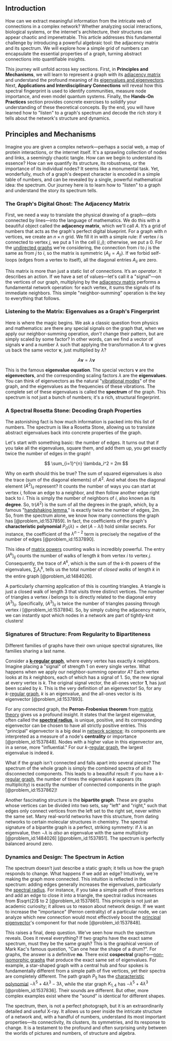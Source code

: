 ## Introduction
How can we extract meaningful information from the intricate web of connections in a complex network? Whether analyzing social interactions, biological systems, or the internet's architecture, their structures can appear chaotic and impenetrable. This article addresses this fundamental challenge by introducing a powerful algebraic tool: the adjacency matrix and its spectrum. We will explore how a simple grid of numbers can encapsulate the essential properties of a graph, turning abstract connections into quantifiable insights.

This journey will unfold across key sections. First, in **Principles and Mechanisms**, we will learn to represent a graph with its [adjacency matrix](@article_id:150516) and understand the profound meaning of its [eigenvalues and eigenvectors](@article_id:138314). Next, **Applications and Interdisciplinary Connections** will reveal how this spectral fingerprint is used to identify communities, measure node importance, and even model quantum systems. Finally, the **Hands-On Practices** section provides concrete exercises to solidify your understanding of these theoretical concepts. By the end, you will have learned how to "listen" to a graph's spectrum and decode the rich story it tells about the network's structure and dynamics.

## Principles and Mechanisms

Imagine you are given a complex network—perhaps a social web, a map of protein interactions, or the internet itself. It's a sprawling collection of nodes and links, a seemingly chaotic tangle. How can we begin to understand its essence? How can we quantify its structure, its robustness, or the importance of its individual nodes? It seems like a monumental task. Yet, wonderfully, much of a graph's deepest character is encoded in a simple table of numbers, and can be revealed by a single, powerful mathematical idea: the spectrum. Our journey here is to learn how to "listen" to a graph and understand the story its spectrum tells.

### The Graph's Digital Ghost: The Adjacency Matrix

First, we need a way to translate the physical drawing of a graph—dots connected by lines—into the language of mathematics. We do this with a beautiful object called the **adjacency matrix**, which we'll call $A$. It’s a grid of numbers that acts as the graph's perfect digital blueprint. For a graph with $n$ vertices, we create an $n \times n$ grid. We fill it in with a simple rule: if vertex $i$ is connected to vertex $j$, we put a 1 in the cell $(i, j)$; otherwise, we put a 0. For the [undirected graphs](@article_id:270411) we're considering, the connection from $i$ to $j$ is the same as from $j$ to $i$, so the matrix is symmetric ($A_{ij} = A_{ji}$). If we forbid self-loops (edges from a vertex to itself), all the diagonal entries $A_{ii}$ are zero.

This matrix is more than just a static list of connections. It’s an *operator*. It describes an action. If we have a set of values—let's call it a "signal"—on the vertices of our graph, multiplying by the [adjacency matrix](@article_id:150516) performs a fundamental network operation: for each vertex, it sums the signals of its immediate neighbors. This simple "neighbor-summing" operation is the key to everything that follows.

### Listening to the Matrix: Eigenvalues as a Graph's Fingerprint

Here is where the magic begins. We ask a classic question from physics and mathematics: are there any special signals on the graph that, when we apply our neighbor-summing operation, *don't* change their pattern, but are simply scaled by some factor? In other words, can we find a vector of signals $\mathbf{v}$ and a number $\lambda$ such that applying the transformation $A$ to $\mathbf{v}$ gives us back the same vector $\mathbf{v}$, just multiplied by $\lambda$?

$$ A\mathbf{v} = \lambda\mathbf{v} $$

This is the famous **eigenvalue equation**. The special vectors $\mathbf{v}$ are the **eigenvectors**, and the corresponding scaling factors $\lambda$ are the **eigenvalues**. You can think of eigenvectors as the natural "[vibrational modes](@article_id:137394)" of the graph, and the eigenvalues as the frequencies of these vibrations. The complete set of these eigenvalues is called the **spectrum** of the graph. This spectrum is not just a bunch of numbers; it's a rich, structural fingerprint.

### A Spectral Rosetta Stone: Decoding Graph Properties

The astonishing fact is how much information is packed into this list of numbers. The spectrum is like a Rosetta Stone, allowing us to translate abstract eigenvalues back into concrete properties of the graph.

Let's start with something basic: the number of edges. It turns out that if you take all the eigenvalues, square them, and add them up, you get exactly twice the number of edges in the graph!

$$ \sum_{i=1}^{n} \lambda_i^2 = 2m $$

Why on earth should this be true? The sum of squared eigenvalues is also the trace (sum of the diagonal elements) of $A^2$. And what does the diagonal element $(A^2)_{ii}$ represent? It counts the number of ways you can start at vertex $i$, follow an edge to a neighbor, and then follow another edge right back to $i$. This is simply the number of neighbors of $i$, also known as its **degree**. So, $\text{tr}(A^2)$ is the sum of all the degrees in the graph, which, by a famous "[handshaking lemma](@article_id:260689)," is exactly twice the number of edges, $2m$. So, from the spectrum alone, we know how many connections the graph has [@problem_id:1537859]. In fact, the coefficients of the graph's **characteristic polynomial** $P_G(\lambda) = \det(A - \lambda I)$ hold similar secrets. For instance, the coefficient of the $\lambda^{n-2}$ term is precisely the negative of the number of edges [@problem_id:1537890].

This idea of [matrix powers](@article_id:264272) counting walks is incredibly powerful. The entry $(A^k)_{ij}$ counts the number of walks of length $k$ from vertex $i$ to vertex $j$. Consequently, the trace of $A^k$, which is the sum of the $k$-th powers of the eigenvalues, $\sum_i \lambda_i^k$, tells us the total number of *closed walks* of length $k$ in the entire graph [@problem_id:1484026].

A particularly charming application of this is counting triangles. A triangle is just a closed walk of length 3 that visits three distinct vertices. The number of triangles a vertex $i$ belongs to is directly related to the diagonal entry $(A^3)_{ii}$. Specifically, $(A^3)_{ii}$ is twice the number of triangles passing through vertex $i$ [@problem_id:1537894]. So, by simply cubing the adjacency matrix, we can instantly spot which nodes in a network are part of tightly-knit clusters!

### Signatures of Structure: From Regularity to Bipartiteness

Different families of graphs have their own unique spectral signatures, like families sharing a last name.

Consider a **[k-regular graph](@article_id:261205)**, where every vertex has exactly $k$ neighbors. Imagine placing a "signal" of strength 1 on every single vertex. What happens when we apply our neighbor-summing operator $A$? Each vertex looks at its $k$ neighbors, each of which has a signal of 1. So, the new signal at every vertex is $k$. The original signal vector, the all-ones vector $\mathbf{1}$, has just been scaled by $k$. This is the very definition of an eigenvector! So, for any $k$-[regular graph](@article_id:265383), $k$ is an eigenvalue, and the all-ones vector is its eigenvector [@problem_id:1537893].

For any connected graph, the **Perron-Frobenius theorem** from [matrix theory](@article_id:184484) gives us a profound insight. It states that the largest eigenvalue, often called the **[spectral radius](@article_id:138490)**, is unique, positive, and its corresponding eigenvector can be chosen to have all strictly positive entries. This "principal" eigenvector is a big deal in [network science](@article_id:139431); its components are interpreted as a measure of a node's **centrality** or importance [@problem_id:1537848]. Nodes with a higher value in this eigenvector are, in a sense, more "influential." For our $k$-[regular graph](@article_id:265383), the largest eigenvalue is indeed $k$.

What if the graph isn't connected and falls apart into several pieces? The spectrum of the whole graph is simply the combined spectra of all its disconnected components. This leads to a beautiful result: if you have a $k$-[regular graph](@article_id:265383), the number of times the eigenvalue $k$ appears (its multiplicity) is exactly the number of connected components in the graph [@problem_id:1537862]!

Another fascinating structure is the **bipartite graph**. These are graphs whose vertices can be divided into two sets, say "left" and "right," such that edges only connect vertices from the left set to the right set, never within the same set. Many real-world networks have this structure, from dating networks to certain molecular structures in chemistry. The spectral signature of a bipartite graph is a perfect, striking symmetry: if $\lambda$ is an eigenvalue, then $-\lambda$ is *also* an eigenvalue with the same multiplicity [@problem_id:1484026] [@problem_id:1537851]. The spectrum is perfectly balanced around zero.

### Dynamics and Design: The Spectrum in Action

The spectrum doesn't just describe a static graph; it tells us how the graph responds to change. What happens if we add an edge? Intuitively, we're making the graph more connected. This intuition is reflected in the spectrum: adding edges generally increases the eigenvalues, particularly the [spectral radius](@article_id:138490). For instance, if you take a simple path of three vertices and add an edge to close it into a triangle, the spectral radius increases from $\sqrt{2}$ to $2$ [@problem_id:1537861]. This principle is not just an academic curiosity; it allows us to reason about network design. If we want to increase the "importance" (Perron centrality) of a particular node, we can analyze which new connection would most effectively boost the [principal eigenvector](@article_id:263864)'s component for that node [@problem_id:1537848].

This raises a final, deep question. We've seen how much the spectrum reveals. Does it reveal everything? If two graphs have the exact same spectrum, must they be the same graph? This is the graphical version of Mark Kac's famous question, "Can one hear the shape of a drum?". For graphs, the answer is a definitive **no**. There exist **cospectral** graphs—[non-isomorphic graphs](@article_id:273534) that produce the exact same set of eigenvalues. For example, a star-shaped graph with a central hub and four spokes is fundamentally different from a simple path of five vertices, yet their spectra are completely different. The path graph $P_5$ has the [characteristic polynomial](@article_id:150415) $-\lambda^5 + 4\lambda^3 - 3\lambda$, while the star graph $K_{1,4}$ has $-\lambda^5 + 4\lambda^3$ [@problem_id:1537836]. Their sounds are different. But other, more complex examples exist where the "sound" is identical for different shapes.

The spectrum, then, is not a perfect photograph, but it is an extraordinarily detailed and useful X-ray. It allows us to peer inside the intricate structure of a network and, with a handful of numbers, understand its most important properties—its connectivity, its clusters, its symmetries, and its response to change. It is a testament to the profound and often surprising unity between the worlds of pictures and numbers, of structure and algebra.